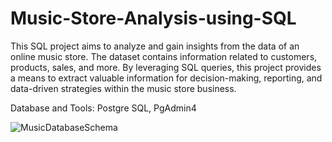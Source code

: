 # Music-Store-Analysis-using-SQL

This SQL project aims to analyze and gain insights from the data of an online music store. The dataset contains information related to customers, products, sales, and more. By leveraging SQL queries, this project provides a means to extract valuable information for decision-making, reporting, and data-driven strategies within the music store business.

Database and Tools: Postgre SQL, PgAdmin4

![MusicDatabaseSchema](https://github.com/AmruthaMalladi/Music-Store-Analysis-using-SQL/assets/141826082/4aa1ff72-fa34-4d8e-bf48-4ed226caafb4)
